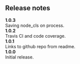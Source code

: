## Release notes
__1.0.3__  
Saving node_cls on process.  
__1.0.2__  
Travis CI and code coverage.  
__1.0.1__  
Links to github repo from readme.  
__1.0.0__  
Initial release.  